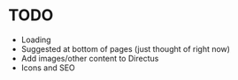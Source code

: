 # TODO
- Loading
- Suggested at bottom of pages (just thought of right now)
- Add images/other content to Directus
- Icons and SEO